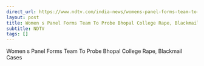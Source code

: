```yaml
---
direct_url: https://www.ndtv.com/india-news/womens-panel-forms-team-to-probe-bhopal-college-rape-blackmail-cases-8293923#publisher=newsstand
layout: post
title: Women s Panel Forms Team To Probe Bhopal College Rape, Blackmail Cases
subtitle: NDTV
tags: []
---
```


Women s Panel Forms Team To Probe Bhopal College Rape, Blackmail Cases
